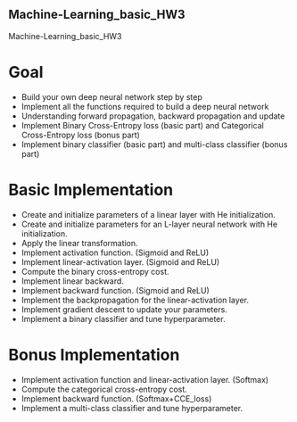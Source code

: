 ## Machine-Learning_basic_HW3
Machine-Learning_basic_HW3

# Goal
- Build your own deep neural network step by step
- Implement all the functions required to build a deep neural network
-  Understanding forward propagation, backward propagation and update
-  Implement Binary Cross-Entropy loss (basic part) and Categorical Cross-Entropy loss (bonus part)
-  Implement binary classifier (basic part) and multi-class classifier (bonus part)

# Basic Implementation
-  Create and initialize parameters of a linear layer with He initialization. 
-  Create and initialize parameters for an L-layer neural network with He initialization. 
-  Apply the linear transformation. 
-  Implement activation function.  (Sigmoid and ReLU)
-  Implement linear-activation layer.  (Sigmoid and ReLU)
-  Compute the binary cross-entropy cost. 
-  Implement linear backward. 
-  Implement backward function.  (Sigmoid and ReLU)
-  Implement the backpropagation for the linear-activation layer. 
-  Implement gradient descent to update your parameters. 
-  Implement a binary classifier and tune hyperparameter. 

# Bonus Implementation 
-  Implement activation function and linear-activation layer. (Softmax)
-  Compute the categorical cross-entropy cost. 
-  Implement backward function. (Softmax+CCE_loss)
-  Implement a multi-class classifier and tune hyperparameter. 
